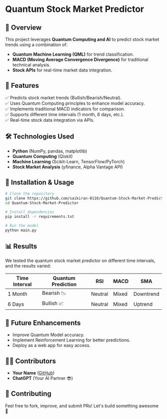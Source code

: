 # Quantum Stock Market Predictor

## 🚀 Overview
This project leverages **Quantum Computing and AI** to predict stock market trends using a combination of:
- **Quantum Machine Learning (QML)** for trend classification.
- **MACD (Moving Average Convergence Divergence)** for traditional technical analysis.
- **Stock APIs** for real-time market data integration.

## 📌 Features
✅ Predicts stock market trends (Bullish/Bearish/Neutral).  
✅ Uses Quantum Computing principles to enhance model accuracy.  
✅ Implements traditional MACD indicators for comparison.  
✅ Supports different time intervals (1 month, 6 days, etc.).  
✅ Real-time stock data integration via APIs.  

## 🛠️ Technologies Used
- **Python** (NumPy, pandas, matplotlib)
- **Quantum Computing** (Qiskit)
- **Machine Learning** (Scikit-Learn, TensorFlow/PyTorch)
- **Stock Market Analysis** (yfinance, Alpha Vantage API)

## 🔧 Installation & Usage
```bash
# Clone the repository
git clone https://github.com/saikiran-0110/Quantum-Stock-Market-Predictor.git
cd Quantum-Stock-Market-Predictor

# Install dependencies
pip install -r requirements.txt

# Run the model
python main.py
```

## 📊 Results
We tested the quantum stock market predictor on different time intervals, and the results varied:

| Time Interval | Quantum Prediction | RSI | MACD | SMA |
|--------------|-----------------|-----|------|-----|
| 1 Month     | Bearish 📉       | Neutral | Mixed | Downtrend |
| 6 Days      | Bullish 📈       | Neutral | Mixed | Uptrend |

## 📌 Future Enhancements
- Improve Quantum Model accuracy.
- Implement Reinforcement Learning for better predictions.
- Deploy as a web app for easy access.

## 👨‍💻 Contributors
- **Your Name** ([GitHub](https://github.com/saikiran-0110))
- **ChatGPT** (Your AI Partner 😎)

## 🤝 Contributing
Feel free to fork, improve, and submit PRs! Let's build something awesome 🚀

